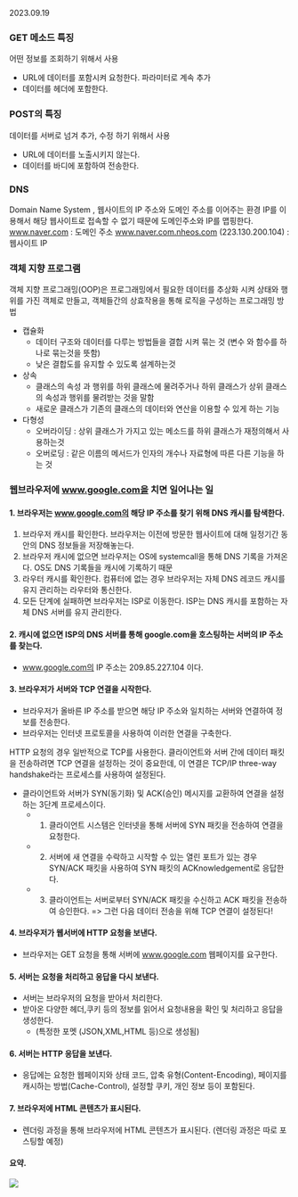 2023.09.19

### GET 메소드 특징

어떤 정보를 조회하기 위해서 사용

- URL에 데이터를 포함시켜 요청한다. 파라미터로 계속 추가
- 데이터를 헤더에 포함한다.

### POST의 특징

데이터를 서버로 넘겨 추가, 수정 하기 위해서 사용

- URL에 데이터를 노출시키지 않는다.
- 데이터를 바디에 포함하여 전송한다.

### DNS

Domain Name System , 웹사이트의 IP 주소와 도메인 주소를 이어주는 환경
IP를 이용해서 해당 웹사이트로 접속할 수 없기 때문에 도메인주소와 IP를 맵핑한다.
www.naver.com : 도메인 주소
www.naver.com.nheos.com (223.130.200.104) : 웹사이트 IP

### 객체 지향 프로그램

객체 지향 프로그래밍(OOP)은 프로그래밍에서 필요한 데이터를 추상화 시켜 상태와 행위를 가진 객체로 만들고, 객체들간의 상효작용을 통해 로직을 구성하는 프로그래밍 방법

- 캡슐화
  - 데이터 구조와 데이터를 다루는 방법들을 결합 시켜 묶는 것 (변수 와 함수를 하나로 묶는것을 뜻함)
  - 낮은 결합도를 유지할 수 있도록 설계하는것
- 상속
  - 클래스의 속성 과 행위를 하위 클래스에 물려주거나 하위 클래스가 상위 클래스의 속성과 행위를 물려받는 것을 말함
  - 새로운 클래스가 기존의 클래스의 데이터와 연산을 이용할 수 있게 하는 기능
- 다형성
  - 오버라이딩 : 상위 클래스가 가지고 있는 메소드를 하위 클래스가 재정의해서 사용하는것
  - 오버로딩 : 같은 이름의 메서드가 인자의 개수나 자료형에 따른 다른 기능을 하는 것

### 웹브라우저에 www.google.com을 치면 일어나는 일

#### 1. 브라우저는 www.google.com의 해당 IP 주소를 찾기 위해 DNS 캐시를 탐색한다.

1. 브라우저 캐시를 확인한다. 브라우저는 이전에 방문한 웹사이트에 대해 일정기간 동안의 DNS 정보들을 저장해놓는다.
2. 브라우저 캐시에 없으면 브라우저는 OS에 systemcall을 통해 DNS 기록을 가져온다. OS도 DNS 기록들을 캐시에 기록하기 때문
3. 라우터 캐시를 확인한다. 컴퓨터에 없는 경우 브라우저는 자체 DNS 레코드 캐시를 유지 관리하는 라우터와 통신한다.
4. 모든 단계에 실패하면 브라우저는 ISP로 이동한다. ISP는 DNS 캐시를 포함하는 자체 DNS 서버를 유지 관리한다.

#### 2. 캐시에 없으면 ISP의 DNS 서버를 통해 google.com을 호스팅하는 서버의 IP 주소를 찾는다.

- www.google.com의 IP 주소는 209.85.227.104 이다.

#### 3. 브라우저가 서버와 TCP 연결을 시작한다.

- 브라우저가 올바른 IP 주소를 받으면 해당 IP 주소와 일치하는 서버와 연결하여 정보를 전송한다.
- 브라우저는 인터넷 프로토콜을 사용하여 이러한 연결을 구축한다.

HTTP 요청의 경우 일반적으로 TCP를 사용한다.
클라이언트와 서버 간에 데이터 패킷을 전송하려면 TCP 연결을 설정하는 것이 중요한데, 이 연결은 TCP/IP three-way handshake라는 프로세스를 사용하여 설정된다.

- 클라이언트와 서버가 SYN(동기화) 및 ACK(승인) 메시지를 교환하여 연결을 설정하는 3단계 프로세스이다.
  - 1.  클라이언트 시스템은 인터넷을 통해 서버에 SYN 패킷을 전송하여 연결을 요청한다.
  - 2.  서버에 새 연결을 수락하고 시작할 수 있는 열린 포트가 있는 경우 SYN/ACK 패킷을 사용하여 SYN 패킷의 ACKnowledgement로 응답한다.
  - 3.  클라이언트는 서버로부터 SYN/ACK 패킷을 수신하고 ACK 패킷을 전송하여 승인한다.
        => 그런 다음 데이터 전송을 위해 TCP 연결이 설정된다!

#### 4. 브라우저가 웹서버에 HTTP 요청을 보낸다.

- 브라우저는 GET 요청을 통해 서버에 www.google.com 웹페이지를 요구한다.

#### 5. 서버는 요청을 처리하고 응답을 다시 보낸다.

- 서버는 브라우저의 요청을 받아서 처리한다.
- 받아온 다양한 헤더,쿠키 등의 정보를 읽어서 요청내용을 확인 및 처리하고 응답을 생성한다.
  - (특정한 포멧 (JSON,XML,HTML 등)으로 생성됨)

#### 6. 서버는 HTTP 응답을 보낸다.

- 응답에는 요청한 웹페이지와 상태 코드, 압축 유형(Content-Encoding), 페이지를 캐시하는 방법(Cache-Control), 설정할 쿠키, 개인 정보 등이 포함된다.

#### 7. 브라우저에 HTML 콘텐츠가 표시된다.

- 렌더링 과정을 통해 브라우저에 HTML 콘텐츠가 표시된다. (렌더링 과정은 따로 포스팅할 예정)

#### 요약.

![](https://velog.velcdn.com/images/soyeon9819/post/f1443ac8-ab5c-428c-ac29-6b28da9a770d/image.png)
